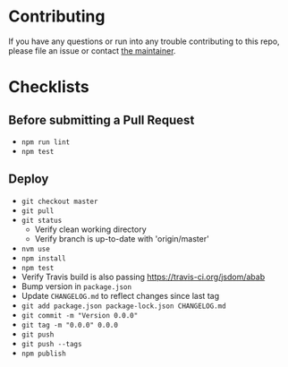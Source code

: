 # Contributing

If you have any questions or run into any trouble contributing to this repo, please file an issue or contact [the maintainer](https://github.com/jeffcarp).

# Checklists

## Before submitting a Pull Request

- `npm run lint`
- `npm test`

## Deploy

- `git checkout master`
- `git pull`
- `git status`
  - Verify clean working directory
  - Verify branch is up-to-date with 'origin/master'
- `nvm use`
- `npm install`
- `npm test`
- Verify Travis build is also passing https://travis-ci.org/jsdom/abab
- Bump version in `package.json`
- Update `CHANGELOG.md` to reflect changes since last tag
- `git add package.json package-lock.json CHANGELOG.md`
- `git commit -m "Version 0.0.0"`
- `git tag -m "0.0.0" 0.0.0`
- `git push`
- `git push --tags`
- `npm publish`
